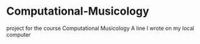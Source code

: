 # Computational-Musicology
project for the course Computational Musicology
A line I wrote on my local computer  
